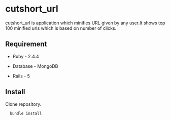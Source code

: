 # cutshort_url

cutshort_url is application which minifies URL given by any user.It shows top 100 minified urls which is based on number of clicks.

## Requirement
* Ruby - 2.4.4

* Database - MongoDB

* Rails - 5

## Install
  Clone repository.

```
  bundle install
```